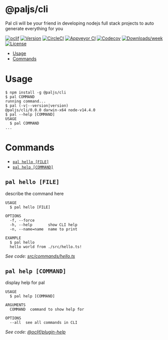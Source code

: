 @paljs/cli
==========

Pal cli will be your friend in developing nodejs full stack projects to auto generate everything for you

[![oclif](https://img.shields.io/badge/cli-oclif-brightgreen.svg)](https://oclif.io)
[![Version](https://img.shields.io/npm/v/@paljs/cli.svg)](https://npmjs.org/package/@paljs/cli)
[![CircleCI](https://circleci.com/gh/paljs/prisma-tools/tree/master.svg?style=shield)](https://circleci.com/gh/paljs/prisma-tools/tree/master)
[![Appveyor CI](https://ci.appveyor.com/api/projects/status/github/paljs/prisma-tools?branch=master&svg=true)](https://ci.appveyor.com/project/paljs/prisma-tools/branch/master)
[![Codecov](https://codecov.io/gh/paljs/prisma-tools/branch/master/graph/badge.svg)](https://codecov.io/gh/paljs/prisma-tools)
[![Downloads/week](https://img.shields.io/npm/dw/@paljs/cli.svg)](https://npmjs.org/package/@paljs/cli)
[![License](https://img.shields.io/npm/l/@paljs/cli.svg)](https://github.com/paljs/prisma-tools/blob/master/package.json)

<!-- toc -->
* [Usage](#usage)
* [Commands](#commands)
<!-- tocstop -->
# Usage
<!-- usage -->
```sh-session
$ npm install -g @paljs/cli
$ pal COMMAND
running command...
$ pal (-v|--version|version)
@paljs/cli/0.0.0 darwin-x64 node-v14.4.0
$ pal --help [COMMAND]
USAGE
  $ pal COMMAND
...
```
<!-- usagestop -->
# Commands
<!-- commands -->
* [`pal hello [FILE]`](#pal-hello-file)
* [`pal help [COMMAND]`](#pal-help-command)

## `pal hello [FILE]`

describe the command here

```
USAGE
  $ pal hello [FILE]

OPTIONS
  -f, --force
  -h, --help       show CLI help
  -n, --name=name  name to print

EXAMPLE
  $ pal hello
  hello world from ./src/hello.ts!
```

_See code: [src/commands/hello.ts](https://github.com/paljs/prisma-tools/blob/v0.0.0/src/commands/hello.ts)_

## `pal help [COMMAND]`

display help for pal

```
USAGE
  $ pal help [COMMAND]

ARGUMENTS
  COMMAND  command to show help for

OPTIONS
  --all  see all commands in CLI
```

_See code: [@oclif/plugin-help](https://github.com/oclif/plugin-help/blob/v3.1.0/src/commands/help.ts)_
<!-- commandsstop -->
